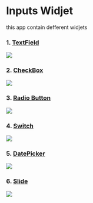 # Inputs Widjet 
 
  this app contain defferent widjets 
  
  ### 1. [TextField](https://github.com/LenouarMiloud/FlutterTrainingBeginner/tree/main/inputs_widjet_app/textFields) 
  ![](https://github.com/LenouarMiloud/FlutterTrainingBeginner/blob/main/screenshots/Screenshot_2.jpg)
  
  ### 2. [CheckBox](https://github.com/LenouarMiloud/FlutterTrainingBeginner/tree/main/inputs_widjet_app/checkBoxs)
  ![](https://github.com/LenouarMiloud/FlutterTrainingBeginner/blob/main/screenshots/Screenshot_3.jpg)
  
  ### 3. [Radio Button](https://github.com/LenouarMiloud/FlutterTrainingBeginner/tree/main/inputs_widjet_app/RadiosButton)
  ![](https://github.com/LenouarMiloud/FlutterTrainingBeginner/blob/main/screenshots/Screenshot_4.jpg)
  
  ### 4. [Switch](https://github.com/LenouarMiloud/FlutterTrainingBeginner/tree/main/inputs_widjet_app/Switches)
  ![](https://github.com/LenouarMiloud/FlutterTrainingBeginner/blob/main/screenshots/Screenshot_5.jpg)
  
  ### 5. [DatePicker](https://github.com/LenouarMiloud/FlutterTrainingBeginner/tree/main/inputs_widjet_app/DatePicker)
  ![](https://github.com/LenouarMiloud/FlutterTrainingBeginner/blob/main/screenshots/Screenshot_7.jpg)
  
  ### 6. [Slide](https://github.com/LenouarMiloud/FlutterTrainingBeginner/tree/main/inputs_widjet_app/Slides)
  ![](https://github.com/LenouarMiloud/FlutterTrainingBeginner/blob/main/screenshots/Screenshot_6.jpg)
  
  
  
  
  
  
  
  
  
